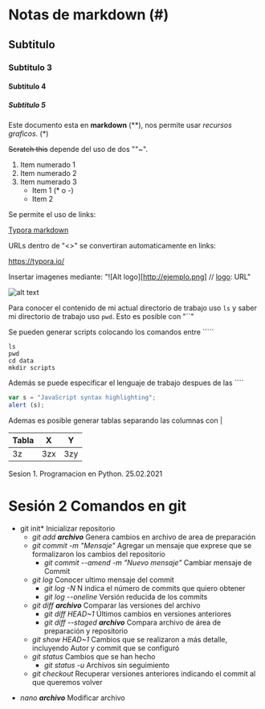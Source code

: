 # Notas de markdown (#)

## Subtitulo

### Subtitulo 3

#### Subtitulo 4

##### Subtitulo 5

Este documento esta en **markdown** (**), nos permite usar *recursos graficos.* (*)

~~Scratch this~~ depende del uso de dos ""~".

1. Item numerado 1
2. Item numerado 2
3. Item numerado 3
   * Item 1 (* o -)
   * Item 2

Se permite el uso de links:

[Typora markdown](https://typora.io/)

URLs dentro de "<>" se convertiran automaticamente en links:

<https://typora.io/>

Insertar imagenes mediante: "![Alt logo][http://ejemplo.png] // [logo]: URL"

![alt text][logo]

[logo]:https://www.creadores.unam.mx/wp-content/uploads/2019/02/centro-de-ciencias-geno%CC%81micas.png	"Ciencias Genomicas"

Para conocer el contenido de mi actual directorio de trabajo uso `ls` y saber mi directorio de trabajo uso `pwd`. Esto es posible con "``"

Se pueden generar scripts colocando los comandos entre `````

```
ls
pwd
cd data
mkdir scripts
```

Además se puede especificar el lenguaje de trabajo despues de las ````

````javascript
var s = "JavaScript syntax highlighting";
alert (s);
````

Ademas es posible generar tablas separando las columnas con |

| Tabla | X    | Y    |
| ----- | ---- | ---- |
| 3z    | 3zx  | 3zy  |



Sesion 1. Programacion en Python. 25.02.2021 



# Sesión 2 Comandos en git

* git init*      Inicializar repositorio
  * *git add **archivo***      Genera cambios en archivo de area de preparación	
  * *git commit -m "Mensaje"*      Agregar un mensaje que exprese que se formalizaron los cambios del repositorio
    * *git commit --amend -m "Nuevo mensaje"*     Cambiar mensaje de Commit
  * *git log*     Conocer ultimo mensaje del commit
    * *git log -N*     N indica el número de commits que quiero obtener
    * *git log --oneline*     Versión reducida de los commits 
  * *git diff **archivo***     Comparar las versiones del archivo
    * *git diff HEAD~1*     Últimos cambios en versiones anteriores
    * *git diff --staged **archivo***    Compara archivo de área de preparación y repositorio
  * *git show HEAD~1*     Cambios que se realizaron a más detalle, incluyendo Autor y commit que se configuró
  * *git status*     Cambios que se han hecho
    * *git status -u*     Archivos sin seguimiento
  * *git checkout*     Recuperar versiones anteriores indicando el commit al que queremos volver

+ *nano **archivo***     Modificar archivo